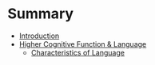 # Summary

* [Introduction](README.md)
* [Higher Cognitive Function & Language](1_higher_cognitive_function_and_language/README.md)
  * [Characteristics of Language](1_higher_cognitive_function_and_language/README.md)
